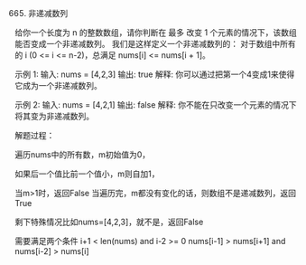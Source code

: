 665. 非递减数列

给你一个长度为 n 的整数数组，请你判断在 最多 改变 1 个元素的情况下，该数组能否变成一个非递减数列。
我们是这样定义一个非递减数列的： 对于数组中所有的 i (0 <= i <= n-2)，总满足 nums[i] <= nums[i + 1]。
 
示例 1:
输入: nums = [4,2,3]
输出: true
解释: 你可以通过把第一个4变成1来使得它成为一个非递减数列。

示例 2:
输入: nums = [4,2,1]
输出: false
解释: 你不能在只改变一个元素的情况下将其变为非递减数列。

解题过程：

遍历nums中的所有数，m初始值为0，

如果后一个值比前一个值小，m则自加1，

当m>1时，返回False
当遍历完，m都没有变化的话，则数组不是递减数列，返回True

剩下特殊情况比如nums=[4,2,3]，就不是，返回False

需要满足两个条件
i+1 < len(nums) and i-2 >= 0
nums[i-1] > nums[i+1] and nums[i-2] > nums[i]

